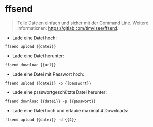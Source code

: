 # ffsend

> Teile Dateien einfach und sicher mit der Command Line.
> Weitere Informationen: <https://gitlab.com/timvisee/ffsend>.

- Lade eine Datei hoch:

`ffsend upload {{datei}}`

- Lade eine Datei herunter:

`ffsend download {{url}}`

- Lade eine Datei mit Passwort hoch:

`ffsend upload {{datei}} -p {{passwort}}`

- Lade eine passwortgeschützte Datei herunter:

`ffsend download {{datei}} -p {{passwort}}`

- Lade eine Datei hoch und erlaube maximal 4 Downloads:

`ffsend upload {{datei}} -d {{4}}`
